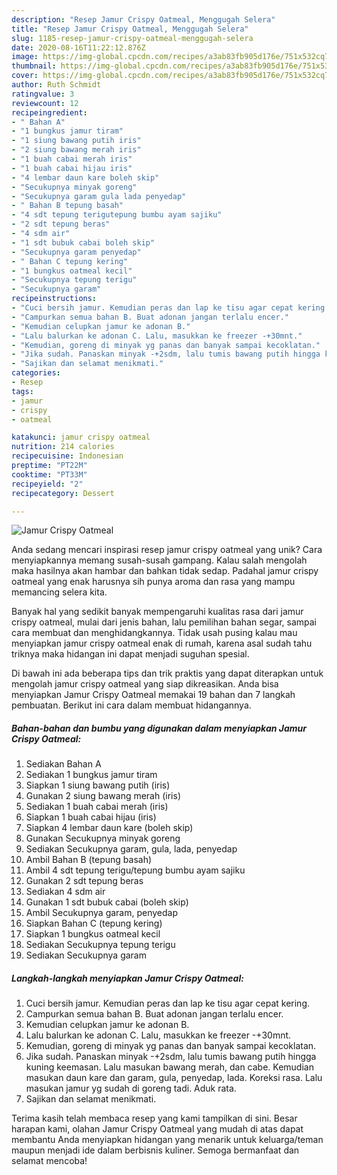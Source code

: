 ```yaml
---
description: "Resep Jamur Crispy Oatmeal, Menggugah Selera"
title: "Resep Jamur Crispy Oatmeal, Menggugah Selera"
slug: 1185-resep-jamur-crispy-oatmeal-menggugah-selera
date: 2020-08-16T11:22:12.876Z
image: https://img-global.cpcdn.com/recipes/a3ab83fb905d176e/751x532cq70/jamur-crispy-oatmeal-foto-resep-utama.jpg
thumbnail: https://img-global.cpcdn.com/recipes/a3ab83fb905d176e/751x532cq70/jamur-crispy-oatmeal-foto-resep-utama.jpg
cover: https://img-global.cpcdn.com/recipes/a3ab83fb905d176e/751x532cq70/jamur-crispy-oatmeal-foto-resep-utama.jpg
author: Ruth Schmidt
ratingvalue: 3
reviewcount: 12
recipeingredient:
- " Bahan A"
- "1 bungkus jamur tiram"
- "1 siung bawang putih iris"
- "2 siung bawang merah iris"
- "1 buah cabai merah iris"
- "1 buah cabai hijau iris"
- "4 lembar daun kare boleh skip"
- "Secukupnya minyak goreng"
- "Secukupnya garam gula lada penyedap"
- " Bahan B tepung basah"
- "4 sdt tepung terigutepung bumbu ayam sajiku"
- "2 sdt tepung beras"
- "4 sdm air"
- "1 sdt bubuk cabai boleh skip"
- "Secukupnya garam penyedap"
- " Bahan C tepung kering"
- "1 bungkus oatmeal kecil"
- "Secukupnya tepung terigu"
- "Secukupnya garam"
recipeinstructions:
- "Cuci bersih jamur. Kemudian peras dan lap ke tisu agar cepat kering."
- "Campurkan semua bahan B. Buat adonan jangan terlalu encer."
- "Kemudian celupkan jamur ke adonan B."
- "Lalu balurkan ke adonan C. Lalu, masukkan ke freezer -+30mnt."
- "Kemudian, goreng di minyak yg panas dan banyak sampai kecoklatan."
- "Jika sudah. Panaskan minyak -+2sdm, lalu tumis bawang putih hingga kuning keemasan. Lalu masukan bawang merah, dan cabe. Kemudian masukan daun kare dan garam, gula, penyedap, lada. Koreksi rasa. Lalu masukan jamur yg sudah di goreng tadi. Aduk rata."
- "Sajikan dan selamat menikmati."
categories:
- Resep
tags:
- jamur
- crispy
- oatmeal

katakunci: jamur crispy oatmeal 
nutrition: 214 calories
recipecuisine: Indonesian
preptime: "PT22M"
cooktime: "PT33M"
recipeyield: "2"
recipecategory: Dessert

---
```



![Jamur Crispy Oatmeal](https://img-global.cpcdn.com/recipes/a3ab83fb905d176e/751x532cq70/jamur-crispy-oatmeal-foto-resep-utama.jpg)

Anda sedang mencari inspirasi resep jamur crispy oatmeal yang unik? Cara menyiapkannya memang susah-susah gampang. Kalau salah mengolah maka hasilnya akan hambar dan bahkan tidak sedap. Padahal jamur crispy oatmeal yang enak harusnya sih punya aroma dan rasa yang mampu memancing selera kita.

Banyak hal yang sedikit banyak mempengaruhi kualitas rasa dari jamur crispy oatmeal, mulai dari jenis bahan, lalu pemilihan bahan segar, sampai cara membuat dan menghidangkannya. Tidak usah pusing kalau mau menyiapkan jamur crispy oatmeal enak di rumah, karena asal sudah tahu triknya maka hidangan ini dapat menjadi suguhan spesial.




Di bawah ini ada beberapa tips dan trik praktis yang dapat diterapkan untuk mengolah jamur crispy oatmeal yang siap dikreasikan. Anda bisa menyiapkan Jamur Crispy Oatmeal memakai 19 bahan dan 7 langkah pembuatan. Berikut ini cara dalam membuat hidangannya.

<!--inarticleads1-->

##### Bahan-bahan dan bumbu yang digunakan dalam menyiapkan Jamur Crispy Oatmeal:

1. Sediakan  Bahan A
1. Sediakan 1 bungkus jamur tiram
1. Siapkan 1 siung bawang putih (iris)
1. Gunakan 2 siung bawang merah (iris)
1. Sediakan 1 buah cabai merah (iris)
1. Siapkan 1 buah cabai hijau (iris)
1. Siapkan 4 lembar daun kare (boleh skip)
1. Gunakan Secukupnya minyak goreng
1. Sediakan Secukupnya garam, gula, lada, penyedap
1. Ambil  Bahan B (tepung basah)
1. Ambil 4 sdt tepung terigu/tepung bumbu ayam sajiku
1. Gunakan 2 sdt tepung beras
1. Sediakan 4 sdm air
1. Gunakan 1 sdt bubuk cabai (boleh skip)
1. Ambil Secukupnya garam, penyedap
1. Siapkan  Bahan C (tepung kering)
1. Siapkan 1 bungkus oatmeal kecil
1. Sediakan Secukupnya tepung terigu
1. Sediakan Secukupnya garam




<!--inarticleads2-->

##### Langkah-langkah menyiapkan Jamur Crispy Oatmeal:

1. Cuci bersih jamur. Kemudian peras dan lap ke tisu agar cepat kering.
1. Campurkan semua bahan B. Buat adonan jangan terlalu encer.
1. Kemudian celupkan jamur ke adonan B.
1. Lalu balurkan ke adonan C. Lalu, masukkan ke freezer -+30mnt.
1. Kemudian, goreng di minyak yg panas dan banyak sampai kecoklatan.
1. Jika sudah. Panaskan minyak -+2sdm, lalu tumis bawang putih hingga kuning keemasan. Lalu masukan bawang merah, dan cabe. Kemudian masukan daun kare dan garam, gula, penyedap, lada. Koreksi rasa. Lalu masukan jamur yg sudah di goreng tadi. Aduk rata.
1. Sajikan dan selamat menikmati.




Terima kasih telah membaca resep yang kami tampilkan di sini. Besar harapan kami, olahan Jamur Crispy Oatmeal yang mudah di atas dapat membantu Anda menyiapkan hidangan yang menarik untuk keluarga/teman maupun menjadi ide dalam berbisnis kuliner. Semoga bermanfaat dan selamat mencoba!
